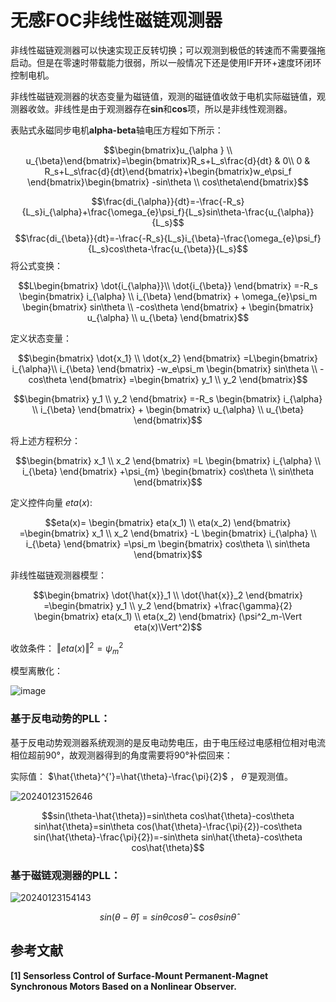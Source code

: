# 无感FOC非线性磁链观测器

非线性磁链观测器可以快速实现正反转切换；可以观测到极低的转速而不需要强拖启动。但是在零速时带载能力很弱，所以一般情况下还是使用IF开环+速度环闭环控制电机。

非线性磁链观测器的状态变量为磁链值，观测的磁链值收敛于电机实际磁链值，观测器收敛。非线性是由于观测器存在**sin**和**cos**项，所以是非线性观测器。

表贴式永磁同步电机**alpha-beta**轴电压方程如下所示：

$$\begin{bmatrix}u_{\alpha } \\
u_{\beta}\end{bmatrix}=\begin{bmatrix}R_s+L_s\frac{d}{dt}  & 0\\
0 & R_s+L_s\frac{d}{dt}\end{bmatrix}+\begin{bmatrix}w_e\psi_f \end{bmatrix}\begin{bmatrix} -sin\theta \\
cos\theta\end{bmatrix}$$

$$\frac{di_{\alpha}}{dt}=-\frac{-R_s}{L_s}i_{\alpha}+\frac{\omega_{e}\psi_f}{L_s}sin\theta-\frac{u_{\alpha}}{L_s}$$
$$\frac{di_{\beta}}{dt}=-\frac{-R_s}{L_s}i_{\beta}-\frac{\omega_{e}\psi_f}{L_s}cos\theta-\frac{u_{\beta}}{L_s}$$
将公式变换：

$$L\begin{bmatrix}
 \dot{i_{\alpha}}\\
 \dot{i_{\beta}}
\end{bmatrix}
=-R_s
\begin{bmatrix}
i_{\alpha} \\
i_{\beta}
\end{bmatrix}
+
\omega_{e}\psi_m
\begin{bmatrix}
sin\theta \\
-cos\theta
\end{bmatrix}
+
\begin{bmatrix}
u_{\alpha} \\
u_{\beta}
\end{bmatrix}$$


定义状态变量：

$$\begin{bmatrix}
\dot{x_1} \\
\dot{x_2}
\end{bmatrix}
=L\begin{bmatrix}
i_{\alpha}\\
i_{\beta}
\end{bmatrix}
-w_e\psi_m
\begin{bmatrix}
sin\theta \\
-cos\theta
\end{bmatrix}
=\begin{bmatrix}
y_1 \\
y_2
\end{bmatrix}$$


$$\begin{bmatrix}
y_1 \\
y_2
\end{bmatrix}
=-R_s
\begin{bmatrix}
i_{\alpha} \\
i_{\beta}
\end{bmatrix}
+
\begin{bmatrix}
u_{\alpha} \\
u_{\beta}
\end{bmatrix}$$

将上述方程积分：

$$\begin{bmatrix}
x_1 \\
x_2
\end{bmatrix}
=L
\begin{bmatrix}
i_{\alpha} \\
i_{\beta}
\end{bmatrix}
+\psi_{m}
\begin{bmatrix}
cos\theta \\
sin\theta
\end{bmatrix}$$

定义控件向量 $eta(x)$:

$$eta(x)=
\begin{bmatrix}
eta(x_1) \\
eta(x_2)
\end{bmatrix}
=\begin{bmatrix}
x_1 \\
x_2
\end{bmatrix}
-L
\begin{bmatrix}
i_{\alpha} \\
i_{\beta}
\end{bmatrix}
=\psi_m
\begin{bmatrix}
cos\theta \\
sin\theta
\end{bmatrix}$$

非线性磁链观测器模型：

$$\begin{bmatrix}
\dot{\hat{x}}_1 \\
\dot{\hat{x}}_2
\end{bmatrix}
=\begin{bmatrix}
y_1 \\
y_2
\end{bmatrix}
+\frac{\gamma}{2}
\begin{bmatrix}
eta(x_1) \\
eta(x_2)
\end{bmatrix}
(\psi^2_m-\Vert eta(x)\Vert^2)$$

收敛条件： $\Vert eta(x)\Vert^2=\psi^2_m$

模型离散化：

![image](https://github.com/xupengfeir/Notes-and-Articles/assets/154572489/aba40a26-9935-4a2a-ae2d-c9716d07d9b2)



### 基于反电动势的PLL：

基于反电动势观测器系统观测的是反电动势电压，由于电压经过电感相位相对电流相位超前90°，故观测器得到的角度需要将90°补偿回来：

实际值： $\hat{\theta}^{'}=\hat{\theta}-\frac{\pi}{2}$ ， $\hat{\theta}$ 是观测值。


![20240123152646](https://cdn.jsdelivr.net/gh/xupengfeir/Notes-and-Articles/Image/20240123152646.png)


$$sin(\theta-\hat{\theta})=sin\theta cos\hat{\theta}-cos\theta sin\hat{\theta}=sin\theta cos(\hat{\theta}-\frac{\pi}{2})-cos\theta sin(\hat{\theta}-\frac{\pi}{2})=-sin\theta sin\hat{\theta}-cos\theta cos\hat{\theta}$$

### 基于磁链观测器的PLL：

![20240123154143](https://cdn.jsdelivr.net/gh/xupengfeir/Notes-and-Articles/Image/20240123154143.png)

$$sin(\theta-\hat{\theta})=sin\theta cos\hat{\theta}-cos\theta sin\hat{\theta}$$

## 参考文献

**[1] Sensorless Control of Surface-Mount Permanent-Magnet Synchronous Motors Based on a Nonlinear Observer.**
